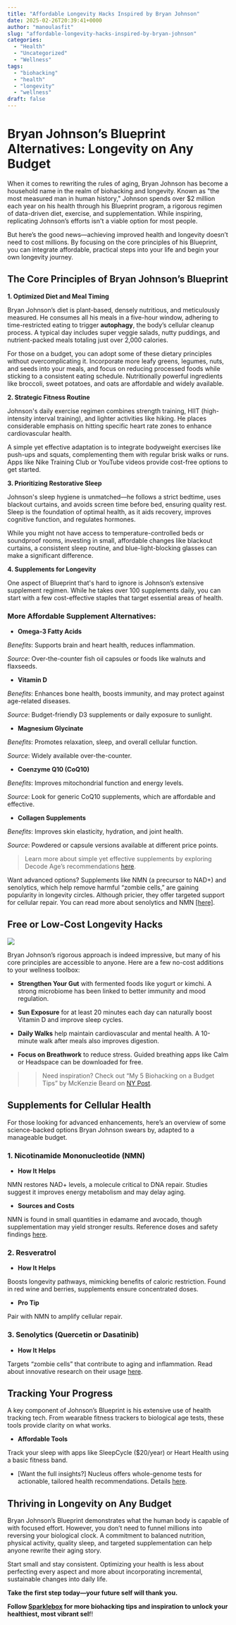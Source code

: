 ```yaml
---
title: "Affordable Longevity Hacks Inspired by Bryan Johnson"
date: 2025-02-26T20:39:41+0000
author: "manoulasfit"
slug: "affordable-longevity-hacks-inspired-by-bryan-johnson"
categories:
  - "Health"
  - "Uncategorized"
  - "Wellness"
tags:
  - "biohacking"
  - "health"
  - "longevity"
  - "wellness"
draft: false
---
```

# Bryan Johnson’s Blueprint Alternatives: Longevity on Any Budget

When it comes to rewriting the rules of aging, Bryan Johnson has become a household name in the realm of biohacking and longevity. Known as "the most measured man in human history," Johnson spends over $2 million each year on his health through his Blueprint program, a rigorous regimen of data-driven diet, exercise, and supplementation. While inspiring, replicating Johnson’s efforts isn't a viable option for most people.

But here’s the good news—achieving improved health and longevity doesn’t need to cost millions. By focusing on the core principles of his Blueprint, you can integrate affordable, practical steps into your life and begin your own longevity journey.

## The Core Principles of Bryan Johnson’s Blueprint

**1. Optimized Diet and Meal Timing**

Bryan Johnson’s diet is plant-based, densely nutritious, and meticulously measured. He consumes all his meals in a five-hour window, adhering to time-restricted eating to trigger **autophagy**, the body’s cellular cleanup process. A typical day includes super veggie salads, nutty puddings, and nutrient-packed meals totaling just over 2,000 calories.

For those on a budget, you can adopt some of these dietary principles without overcomplicating it. Incorporate more leafy greens, legumes, nuts, and seeds into your meals, and focus on reducing processed foods while sticking to a consistent eating schedule. Nutritionally powerful ingredients like broccoli, sweet potatoes, and oats are affordable and widely available.

**2. Strategic Fitness Routine**

Johnson's daily exercise regimen combines strength training, HIIT (high-intensity interval training), and lighter activities like hiking. He places considerable emphasis on hitting specific heart rate zones to enhance cardiovascular health.

A simple yet effective adaptation is to integrate bodyweight exercises like push-ups and squats, complementing them with regular brisk walks or runs. Apps like Nike Training Club or YouTube videos provide cost-free options to get started.

**3. Prioritizing Restorative Sleep**

Johnson's sleep hygiene is unmatched—he follows a strict bedtime, uses blackout curtains, and avoids screen time before bed, ensuring quality rest. Sleep is the foundation of optimal health, as it aids recovery, improves cognitive function, and regulates hormones.

While you might not have access to temperature-controlled beds or soundproof rooms, investing in small, affordable changes like blackout curtains, a consistent sleep routine, and blue-light-blocking glasses can make a significant difference.

**4. Supplements for Longevity**

One aspect of Blueprint that's hard to ignore is Johnson’s extensive supplement regimen. While he takes over 100 supplements daily, you can start with a few cost-effective staples that target essential areas of health.

### More Affordable Supplement Alternatives:

- **Omega-3 Fatty Acids**

*Benefits*: Supports brain and heart health, reduces inflammation.

*Source*: Over-the-counter fish oil capsules or foods like walnuts and flaxseeds.

- **Vitamin D**

*Benefits*: Enhances bone health, boosts immunity, and may protect against age-related diseases.

*Source*: Budget-friendly D3 supplements or daily exposure to sunlight.

- **Magnesium Glycinate**

*Benefits*: Promotes relaxation, sleep, and overall cellular function.

*Source*: Widely available over-the-counter.

- **Coenzyme Q10 (CoQ10)**

*Benefits*: Improves mitochondrial function and energy levels.

*Source*: Look for generic CoQ10 supplements, which are affordable and effective.

- **Collagen Supplements**

*Benefits*: Improves skin elasticity, hydration, and joint health.

*Source*: Powdered or capsule versions available at different price points.

> Learn more about simple yet effective supplements by exploring Decode Age’s recommendations [here](https://decodeage.com/blogs/biohacking/top-8-anti-ageing-supplements-backed-by-research).

Want advanced options? Supplements like NMN (a precursor to NAD+) and senolytics, which help remove harmful “zombie cells,” are gaining popularity in longevity circles. Although pricier, they offer targeted support for cellular repair. You can read more about senolytics and NMN [[here]](https://nypost.com/2025/02/19/health/controversial-supplements-can-get-rid-of-zombie-cells-that-speed-up-aging/).

## Free or Low-Cost Longevity Hacks

![](/Jasper_2025-02-26T203A363A31.955Z_upscaled-1024x1024.webp)

Bryan Johnson’s rigorous approach is indeed impressive, but many of his core principles are accessible to anyone. Here are a few no-cost additions to your wellness toolbox:

- **Strengthen Your Gut** with fermented foods like yogurt or kimchi. A strong microbiome has been linked to better immunity and mood regulation.

- **Sun Exposure** for at least 20 minutes each day can naturally boost Vitamin D and improve sleep cycles.

- **Daily Walks** help maintain cardiovascular and mental health. A 10-minute walk after meals also improves digestion.

- **Focus on Breathwork** to reduce stress. Guided breathing apps like Calm or Headspace can be downloaded for free.

>> Need inspiration? Check out “My 5 Biohacking on a Budget Tips” by McKenzie Beard on [NY Post](https://nypost.com/2025/01/14/health/5-biohacking-on-a-budget-tips-that-are-cheap-or-free).

## Supplements for Cellular Health

For those looking for advanced enhancements, here’s an overview of some science-backed options Bryan Johnson swears by, adapted to a manageable budget.

### 1. **Nicotinamide Mononucleotide (NMN)**

- **How It Helps**

NMN restores NAD+ levels, a molecule critical to DNA repair. Studies suggest it improves energy metabolism and may delay aging.

- **Sources and Costs**

NMN is found in small quantities in edamame and avocado, though supplementation may yield stronger results. Reference doses and safety findings [here](https://en.wikipedia.org/wiki/Nicotinamide_mononucleotide).

### 2. **Resveratrol**

- **How It Helps**

Boosts longevity pathways, mimicking benefits of caloric restriction. Found in red wine and berries, supplements ensure concentrated doses.

- **Pro Tip**

Pair with NMN to amplify cellular repair.

### 3. **Senolytics (Quercetin or Dasatinib)**

- **How It Helps**

Targets “zombie cells” that contribute to aging and inflammation. Read about innovative research on their usage [here](https://nypost.com/2025/02/19/health/controversial-supplements-can-get-rid-of-zombie-cells-that-speed-up-aging/).

## Tracking Your Progress

A key component of Johnson’s Blueprint is his extensive use of health tracking tech. From wearable fitness trackers to biological age tests, these tools provide clarity on what works.

- **Affordable Tools**

Track your sleep with apps like SleepCycle ($20/year) or Heart Health using a basic fitness band.

- [Want the full insights?] Nucleus offers whole-genome tests for actionable, tailored health recommendations. Details [here](https://mynucleus.com/blog/bryan-johnson-biohacker).

## Thriving in Longevity on Any Budget

Bryan Johnson’s Blueprint demonstrates what the human body is capable of with focused effort. However, you don’t need to funnel millions into reversing your biological clock. A commitment to balanced nutrition, physical activity, quality sleep, and targeted supplementation can help anyone rewrite their aging story.

Start small and stay consistent. Optimizing your health is less about perfecting every aspect and more about incorporating incremental, sustainable changes into daily life.

**Take the first step today—your future self will thank you.**

**Follow **[**Sparklebox**](http://sparklebox.blog)** for more biohacking tips and inspiration to unlock your healthiest, most vibrant sel**f!